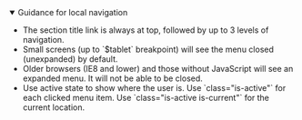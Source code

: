 <details open data-label="local-navigation-guidance-accordion" aria-expanded="true">
  <summary>Guidance<span class="visuallyhidden"> for local navigation</span></summary>
  <div class="accordion-panel">
<ul>
<li>The section title link is always at top, followed by up to 3 levels of navigation.</li>
<li>Small screens (up to `$tablet` breakpoint) will see the menu closed (unexpanded) by default.</li>
<li>Older browsers (IE8 and lower) and those without JavaScript will see an expanded menu. It will not be able to be closed.</li>
<li>Use active state to show where the user is. Use `class="is-active"` for each clicked menu item. Use  `class="is-active is-current"` for the current location.</li>
</ul>
</div>
</details>
